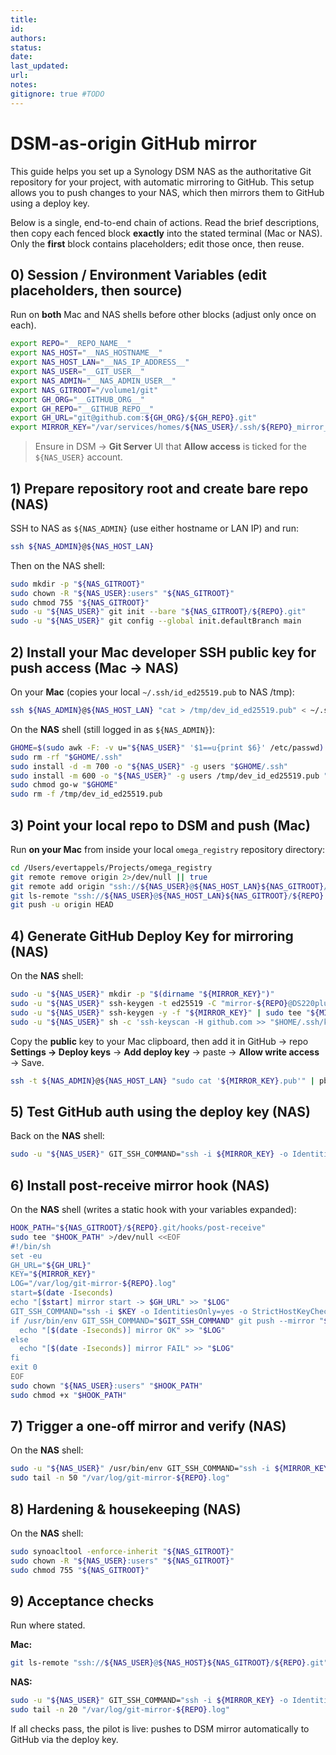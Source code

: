 ```yaml
---
title:
id:
authors:
status:
date:
last_updated:
url:
notes:
gitignore: true #TODO 
---
```


# DSM-as-origin GitHub mirror

This guide helps you set up a Synology DSM NAS as the authoritative Git repository for your project, with automatic mirroring to GitHub. This setup allows you to push changes to your NAS, which then mirrors them to GitHub using a deploy key.

Below is a single, end-to-end chain of actions. Read the brief descriptions, then copy each fenced block **exactly** into the stated terminal (Mac or NAS). Only the **first** block contains placeholders; edit those once, then reuse.

## 0) Session / Environment Variables (edit placeholders, then source)

Run on **both** Mac and NAS shells before other blocks (adjust only once on each).

```bash
export REPO="__REPO_NAME__"
export NAS_HOST="__NAS_HOSTNAME__"
export NAS_HOST_LAN="__NAS_IP_ADDRESS__"
export NAS_USER="__GIT_USER__"
export NAS_ADMIN="__NAS_ADMIN_USER__"
export NAS_GITROOT="/volume1/git"
export GH_ORG="__GITHUB_ORG__"
export GH_REPO="__GITHUB_REPO__"
export GH_URL="git@github.com:${GH_ORG}/${GH_REPO}.git"
export MIRROR_KEY="/var/services/homes/${NAS_USER}/.ssh/${REPO}_mirror_key"
```

> Ensure in DSM → **Git Server** UI that **Allow access** is ticked for the `${NAS_USER}` account.

## 1) Prepare repository root and create bare repo (NAS)

SSH to NAS as `${NAS_ADMIN}` (use either hostname or LAN IP) and run:

```bash
ssh ${NAS_ADMIN}@${NAS_HOST_LAN}
```

Then on the NAS shell:

```bash
sudo mkdir -p "${NAS_GITROOT}"
sudo chown -R "${NAS_USER}:users" "${NAS_GITROOT}"
sudo chmod 755 "${NAS_GITROOT}"
sudo -u "${NAS_USER}" git init --bare "${NAS_GITROOT}/${REPO}.git"
sudo -u "${NAS_USER}" git config --global init.defaultBranch main
```

## 2) Install your Mac developer SSH public key for push access (Mac → NAS)

On your **Mac** (copies your local `~/.ssh/id_ed25519.pub` to NAS /tmp):

```bash
ssh ${NAS_ADMIN}@${NAS_HOST_LAN} "cat > /tmp/dev_id_ed25519.pub" < ~/.ssh/id_ed25519.pub
```

On the **NAS** shell (still logged in as `${NAS_ADMIN}`):

```bash
GHOME=$(sudo awk -F: -v u="${NAS_USER}" '$1==u{print $6}' /etc/passwd)
sudo rm -rf "$GHOME/.ssh"
sudo install -d -m 700 -o "${NAS_USER}" -g users "$GHOME/.ssh"
sudo install -m 600 -o "${NAS_USER}" -g users /tmp/dev_id_ed25519.pub "$GHOME/.ssh/authorized_keys"
sudo chmod go-w "$GHOME"
sudo rm -f /tmp/dev_id_ed25519.pub
```

## 3) Point your local repo to DSM and push (Mac)

Run **on your Mac** from inside your local `omega_registry` repository directory:

```bash
cd /Users/evertappels/Projects/omega_registry
git remote remove origin 2>/dev/null || true
git remote add origin "ssh://${NAS_USER}@${NAS_HOST_LAN}${NAS_GITROOT}/${REPO}.git"
git ls-remote "ssh://${NAS_USER}@${NAS_HOST_LAN}${NAS_GITROOT}/${REPO}.git"
git push -u origin HEAD
```

## 4) Generate GitHub Deploy Key for mirroring (NAS)

On the **NAS** shell:

```bash
sudo -u "${NAS_USER}" mkdir -p "$(dirname "${MIRROR_KEY}")"
sudo -u "${NAS_USER}" ssh-keygen -t ed25519 -C "mirror-${REPO}@DS220plus" -N "" -f "${MIRROR_KEY}"
sudo -u "${NAS_USER}" ssh-keygen -y -f "${MIRROR_KEY}" | sudo tee "${MIRROR_KEY}.pub" >/dev/null
sudo -u "${NAS_USER}" sh -c 'ssh-keyscan -H github.com >> "$HOME/.ssh/known_hosts"'
```

Copy the **public** key to your Mac clipboard, then add it in GitHub → repo **Settings → Deploy keys** → **Add deploy key** → paste → **Allow write access** → Save.

```bash
ssh -t ${NAS_ADMIN}@${NAS_HOST_LAN} "sudo cat '${MIRROR_KEY}.pub'" | pbcopy
```

## 5) Test GitHub auth using the deploy key (NAS)

Back on the **NAS** shell:

```bash
sudo -u "${NAS_USER}" GIT_SSH_COMMAND="ssh -i ${MIRROR_KEY} -o IdentitiesOnly=yes" ssh -T git@github.com || true
```

## 6) Install post-receive mirror hook (NAS)

On the **NAS** shell (writes a static hook with your variables expanded):

```bash
HOOK_PATH="${NAS_GITROOT}/${REPO}.git/hooks/post-receive"
sudo tee "$HOOK_PATH" >/dev/null <<EOF
#!/bin/sh
set -eu
GH_URL="${GH_URL}"
KEY="${MIRROR_KEY}"
LOG="/var/log/git-mirror-${REPO}.log"
start=$(date -Iseconds)
echo "[$start] mirror start -> $GH_URL" >> "$LOG"
GIT_SSH_COMMAND="ssh -i $KEY -o IdentitiesOnly=yes -o StrictHostKeyChecking=yes"
if /usr/bin/env GIT_SSH_COMMAND="$GIT_SSH_COMMAND" git push --mirror "$GH_URL" >> "$LOG" 2>&1; then
  echo "[$(date -Iseconds)] mirror OK" >> "$LOG"
else
  echo "[$(date -Iseconds)] mirror FAIL" >> "$LOG"
fi
exit 0
EOF
sudo chown "${NAS_USER}:users" "$HOOK_PATH"
sudo chmod +x "$HOOK_PATH"
```

## 7) Trigger a one-off mirror and verify (NAS)

On the **NAS** shell:

```bash
sudo -u "${NAS_USER}" /usr/bin/env GIT_SSH_COMMAND="ssh -i ${MIRROR_KEY} -o IdentitiesOnly=yes -o StrictHostKeyChecking=yes" git --git-dir="${NAS_GITROOT}/${REPO}.git" push --mirror "${GH_URL}"
sudo tail -n 50 "/var/log/git-mirror-${REPO}.log"
```

## 8) Hardening & housekeeping (NAS)

On the **NAS** shell:

```bash
sudo synoacltool -enforce-inherit "${NAS_GITROOT}"
sudo chown -R "${NAS_USER}:users" "${NAS_GITROOT}"
sudo chmod 755 "${NAS_GITROOT}"
```

## 9) Acceptance checks

Run where stated.

**Mac:**

```bash
git ls-remote "ssh://${NAS_USER}@${NAS_HOST}${NAS_GITROOT}/${REPO}.git" | head
```

**NAS:**

```bash
sudo -u "${NAS_USER}" GIT_SSH_COMMAND="ssh -i ${MIRROR_KEY} -o IdentitiesOnly=yes" ssh -T git@github.com || true
sudo tail -n 20 "/var/log/git-mirror-${REPO}.log"
```

If all checks pass, the pilot is live: pushes to DSM mirror automatically to GitHub via the deploy key.
